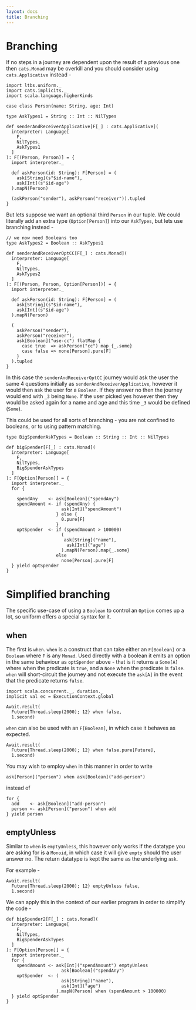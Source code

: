 ```yaml
---
layout: docs
title: Branching
---
```


# Branching

If no steps in a journey are dependent upon the result of a previous
one then `cats.Monad` may be overkill and you should consider using
`cats.Applicative` instead -

```tut:silent
import ltbs.uniform._
import cats.implicits._
import scala.language.higherKinds

case class Person(name: String, age: Int)

type AskTypes1 = String :: Int :: NilTypes

def senderAndReceiverApplicative[F[_] : cats.Applicative](
  interpreter: Language[
    F,
    NilTypes,
    AskTypes1
  ]
): F[(Person, Person)] = {
  import interpreter._

  def askPerson(id: String): F[Person] = (
    ask[String](s"$id-name"),
    ask[Int](s"$id-age")
  ).mapN(Person)

  (askPerson("sender"), askPerson("receiver")).tupled
}
```

But lets suppose we want an optional third `Person` in our tuple. We
could literally add an extra type (`Option[Person]`) into our
`AskTypes`, but lets use branching instead -

```tut:silent
// we now need Booleans too
type AskTypes2 = Boolean :: AskTypes1

def senderAndReceiverOptCC[F[_] : cats.Monad](
  interpreter: Language[
    F,
    NilTypes,
    AskTypes2
  ]
): F[(Person, Person, Option[Person])] = {
  import interpreter._

  def askPerson(id: String): F[Person] = (
    ask[String](s"$id-name"),
    ask[Int](s"$id-age")
  ).mapN(Person)

  (
    askPerson("sender"),
    askPerson("receiver"),
    ask[Boolean]("use-cc") flatMap {
      case true  => askPerson("cc") map {_.some}
      case false => none[Person].pure[F]
    }
  ).tupled
}
```


In this case the `senderAndReceiverOptCC` journey would ask the user the same 4 questions
initially as `senderAndReceiverApplicative`, however it would then ask the user
for a `Boolean`. If they answer no then the journey would end with
`_3` being `None`. If the user picked yes however then they would be
asked again for a name and age and this time `_3` would be defined
(`Some`).

This could be used for all sorts of branching - you are not confined
to booleans, or to using pattern matching.

```tut:silent
type BigSpenderAskTypes = Boolean :: String :: Int :: NilTypes

def bigSpender[F[_] : cats.Monad](
  interpreter: Language[
    F,
    NilTypes,
	BigSpenderAskTypes
  ]
): F[Option[Person]] = {
  import interpreter._
  for {

    spendAny    <- ask[Boolean]("spendAny")
    spendAmount <- if (spendAny) {
                     ask[Int]("spendAmount")
                   } else {
                     0.pure[F]
                   }
    optSpender  <- if (spendAmount > 100000)
                     (
                      ask[String]("name"),
                       ask[Int]("age")
                     ).mapN(Person).map{_.some}
                   else
                     none[Person].pure[F]
  } yield optSpender
}
```

# Simplified branching

The specific use-case of using a `Boolean` to control an
`Option` comes up a lot, so uniform offers a special syntax for it.

## when

The first is `when`. `when` is a construct that can take either an `F[Boolean]` or a
`Boolean` where `F` is any `Monad`. Used directly with a boolean it
emits an option in the same behaviour as `optSpender` above - that is
it returns a `Some[A]` where when the predicate is `true`, and a
`None` when the predicate is `false`. `when` will short-circuit the
journey and not execute the `ask[A]` in the event that the predicate
returns `false`. 

```tut
import scala.concurrent._, duration._
implicit val ec = ExecutionContext.global

Await.result(
  Future{Thread.sleep(2000); 12} when false,
  1.second)
```

`when` can also be used with an `F[Boolean]`, in which case it behaves
as expected. 

```
Await.result(
  Future{Thread.sleep(2000); 12} when false.pure[Future],
  1.second)
```

You may wish to employ `when` in this manner in order to write 

```
ask[Person]("person") when ask[Boolean]("add-person")
```

instead of 

```
for {
  add    <- ask[Boolean]("add-person")
  person <- ask[Person]("person") when add 
} yield person
```

## emptyUnless

 Similar to `when` is `emptyUnless`, this however only works if the
datatype you are asking for is a `Monoid`, in which case it will give
`empty` should the user answer no. The return datatype is kept the
same as the underlying `ask`. 

For example -

```tut:silent
Await.result(
  Future{Thread.sleep(2000); 12} emptyUnless false,
  1.second)
```

We can apply this in the context of our earlier program in order to
simplify the code -

```tut:silent
def bigSpender2[F[_] : cats.Monad](
  interpreter: Language[
    F,
    NilTypes,
    BigSpenderAskTypes
  ]
): F[Option[Person]] = {
  import interpreter._
  for {
    spendAmount <- ask[Int]("spendAmount") emptyUnless
                     ask[Boolean]("spendAny")
    optSpender  <- (
                     ask[String]("name"),
                     ask[Int]("age")
                   ).mapN(Person) when (spendAmount > 100000)
  } yield optSpender
}
```
